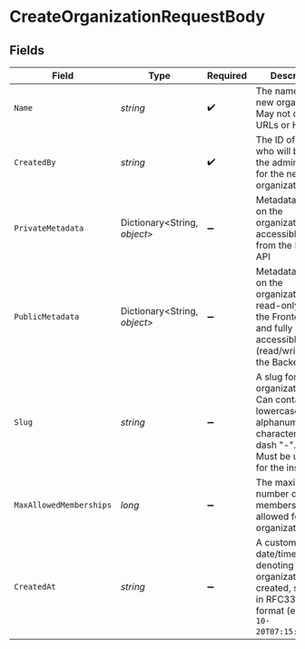 # CreateOrganizationRequestBody


## Fields

| Field                                                                                                                                  | Type                                                                                                                                   | Required                                                                                                                               | Description                                                                                                                            | Example                                                                                                                                |
| -------------------------------------------------------------------------------------------------------------------------------------- | -------------------------------------------------------------------------------------------------------------------------------------- | -------------------------------------------------------------------------------------------------------------------------------------- | -------------------------------------------------------------------------------------------------------------------------------------- | -------------------------------------------------------------------------------------------------------------------------------------- |
| `Name`                                                                                                                                 | *string*                                                                                                                               | :heavy_check_mark:                                                                                                                     | The name of the new organization.<br/>May not contain URLs or HTML.                                                                    | NewOrg                                                                                                                                 |
| `CreatedBy`                                                                                                                            | *string*                                                                                                                               | :heavy_check_mark:                                                                                                                     | The ID of the User who will become the administrator for the new organization                                                          | user_123                                                                                                                               |
| `PrivateMetadata`                                                                                                                      | Dictionary<String, *object*>                                                                                                           | :heavy_minus_sign:                                                                                                                     | Metadata saved on the organization, accessible only from the Backend API                                                               | {<br/>"internal_code": "ABC123"<br/>}                                                                                                  |
| `PublicMetadata`                                                                                                                       | Dictionary<String, *object*>                                                                                                           | :heavy_minus_sign:                                                                                                                     | Metadata saved on the organization, read-only from the Frontend API and fully accessible (read/write) from the Backend API             | {<br/>"public_event": "Annual Summit"<br/>}                                                                                            |
| `Slug`                                                                                                                                 | *string*                                                                                                                               | :heavy_minus_sign:                                                                                                                     | A slug for the new organization.<br/>Can contain only lowercase alphanumeric characters and the dash "-".<br/>Must be unique for the instance. | neworg                                                                                                                                 |
| `MaxAllowedMemberships`                                                                                                                | *long*                                                                                                                                 | :heavy_minus_sign:                                                                                                                     | The maximum number of memberships allowed for this organization                                                                        | 100                                                                                                                                    |
| `CreatedAt`                                                                                                                            | *string*                                                                                                                               | :heavy_minus_sign:                                                                                                                     | A custom date/time denoting _when_ the organization was created, specified in RFC3339 format (e.g. `2012-10-20T07:15:20.902Z`).        |                                                                                                                                        |